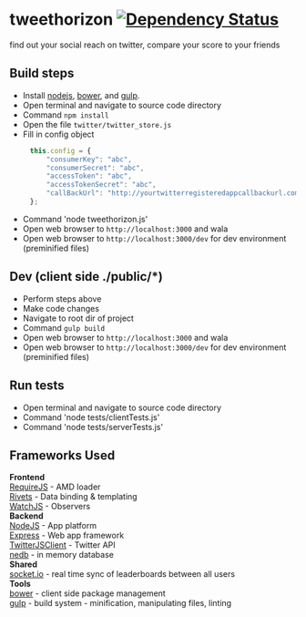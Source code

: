 tweethorizon [![Dependency Status](https://david-dm.org/Jakehp/tweethorizon.svg)](https://david-dm.org/Jakehp/tweethorizon)
============

find out your social reach on twitter, compare your score to your friends

## Build steps
* Install [nodejs](http://nodejs.org/), [bower](http://bower.io/), and [gulp](http://gulpjs.com/).
* Open terminal and navigate to source code directory
* Command ```npm install```
* Open the file ```twitter/twitter_store.js```
* Fill in config object
```js
     this.config = {
         "consumerKey": "abc",
         "consumerSecret": "abc",
         "accessToken": "abc",
         "accessTokenSecret": "abc",
         "callBackUrl": "http://yourtwitterregisteredappcallbackurl.com"
     };
```
* Command 'node tweethorizon.js'
* Open web browser to ```http://localhost:3000``` and wala
* Open web browser to ```http://localhost:3000/dev``` for dev environment (preminified files)

## Dev (client side ./public/*)
* Perform steps above
* Make code changes
* Navigate to root dir of project
* Command ```gulp build```
* Open web browser to ```http://localhost:3000``` and wala
* Open web browser to ```http://localhost:3000/dev``` for dev environment (preminified files)

## Run tests
* Open terminal and navigate to source code directory
* Command 'node tests/clientTests.js'
* Command 'node tests/serverTests.js'

## Frameworks Used
**Frontend**  
[RequireJS](http://requirejs.org/) - AMD loader  
[Rivets](http://rivetsjs.com/) - Data binding & templating  
[WatchJS](https://github.com/melanke/Watch.JS/) - Observers  
**Backend**  
[NodeJS](http://nodejs.org/) - App platform  
[Express](http://expressjs.com/) - Web app framework  
[TwitterJSClient](https://github.com/BoyCook/TwitterJSClient) - Twitter API  
[nedb](https://github.com/louischatriot/nedb) - in memory database  
**Shared**  
[socket.io](http://socket.io/) - real time sync of leaderboards between all users  
**Tools**  
[bower](http://bower.io/) - client side package management  
[gulp](http://gulpjs.com/) - build system - minification, manipulating files, linting
